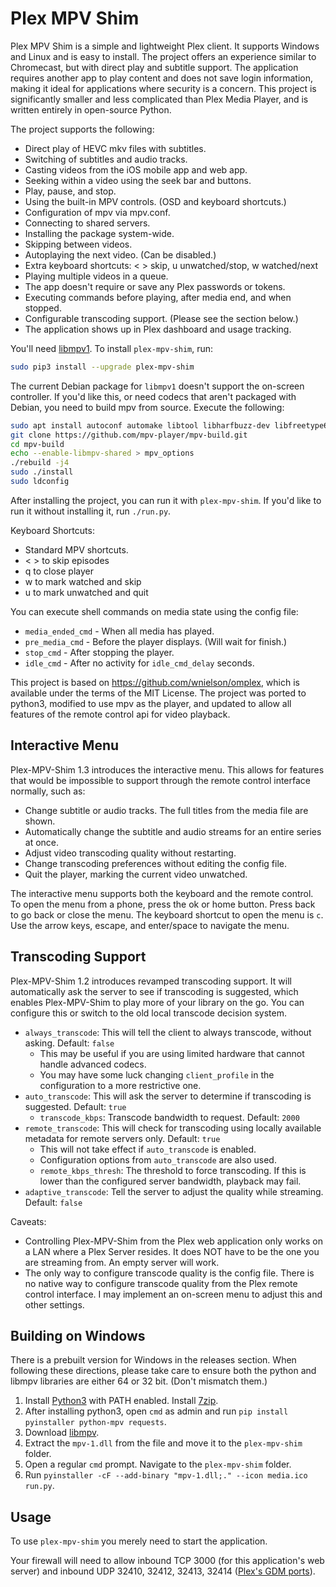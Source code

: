 # Plex MPV Shim

Plex MPV Shim is a simple and lightweight Plex client. It supports Windows and
Linux and is easy to install. The project offers an experience similar to
Chromecast, but with direct play and subtitle support. The application requires
another app to play content and does not save login information, making it
ideal for applications where security is a concern. This project is
significantly smaller and less complicated than Plex Media Player, and is
written entirely in open-source Python.

The project supports the following:
 - Direct play of HEVC mkv files with subtitles.
 - Switching of subtitles and audio tracks.
 - Casting videos from the iOS mobile app and web app.
 - Seeking within a video using the seek bar and buttons.
 - Play, pause, and stop.
 - Using the built-in MPV controls. (OSD and keyboard shortcuts.)
 - Configuration of mpv via mpv.conf.
 - Connecting to shared servers.
 - Installing the package system-wide.
 - Skipping between videos.
 - Autoplaying the next video. (Can be disabled.)
 - Extra keyboard shortcuts: < > skip, u unwatched/stop, w watched/next
 - Playing multiple videos in a queue.
 - The app doesn't require or save any Plex passwords or tokens.
 - Executing commands before playing, after media end, and when stopped.
 - Configurable transcoding support. (Please see the section below.)
 - The application shows up in Plex dashboard and usage tracking.

You'll need [libmpv1](https://github.com/Kagami/mpv.js/blob/master/README.md#get-libmpv). To install `plex-mpv-shim`, run:
```bash
sudo pip3 install --upgrade plex-mpv-shim
```

The current Debian package for `libmpv1` doesn't support the on-screen controller. If you'd like this, or need codecs that aren't packaged with Debian, you need to build mpv from source. Execute the following:
```bash
sudo apt install autoconf automake libtool libharfbuzz-dev libfreetype6-dev libfontconfig1-dev libx11-dev libxrandr-dev libvdpau-dev libva-dev mesa-common-dev libegl1-mesa-dev yasm libasound2-dev libpulse-dev libuchardet-dev zlib1g-dev libfribidi-dev git libgnutls28-dev libgl1-mesa-dev libsdl2-dev cmake wget python g++ libluajit-5.1-dev
git clone https://github.com/mpv-player/mpv-build.git
cd mpv-build
echo --enable-libmpv-shared > mpv_options
./rebuild -j4
sudo ./install
sudo ldconfig
```

After installing the project, you can run it with `plex-mpv-shim`.
If you'd like to run it without installing it, run `./run.py`.

Keyboard Shortcuts:
 - Standard MPV shortcuts.
 - < > to skip episodes
 - q to close player
 - w to mark watched and skip
 - u to mark unwatched and quit

You can execute shell commands on media state using the config file:
 - `media_ended_cmd` - When all media has played.
 - `pre_media_cmd` - Before the player displays. (Will wait for finish.)
 - `stop_cmd` - After stopping the player.
 - `idle_cmd` - After no activity for `idle_cmd_delay` seconds.

This project is based on https://github.com/wnielson/omplex, which
is available under the terms of the MIT License. The project was ported
to python3, modified to use mpv as the player, and updated to allow all
features of the remote control api for video playback.

## Interactive Menu

Plex-MPV-Shim 1.3 introduces the interactive menu. This allows for features that
would be impossible to support through the remote control interface normally, such as:
 - Change subtitle or audio tracks. The full titles from the media file are shown.
 - Automatically change the subtitle and audio streams for an entire series at once.
 - Adjust video transcoding quality without restarting.
 - Change transcoding preferences without editing the config file.
 - Quit the player, marking the current video unwatched.

The interactive menu supports both the keyboard and the remote control. To open the menu
from a phone, press the ok or home button. Press back to go back or close the menu. The
keyboard shortcut to open the menu is `c`. Use the arrow keys, escape, and enter/space
to navigate the menu. 

## Transcoding Support

Plex-MPV-Shim 1.2 introduces revamped transcoding support. It will automatically ask the server to see if transcoding is suggested, which enables Plex-MPV-Shim to play more of your library on the go. You can configure this or switch to the old local transcode decision system.

- `always_transcode`: This will tell the client to always transcode, without asking. Default: `false`
    - This may be useful if you are using limited hardware that cannot handle advanced codecs.
    - You may have some luck changing `client_profile` in the configuration to a more restrictive one.
- `auto_transcode`: This will ask the server to determine if transcoding is suggested. Default: `true`
    - `transcode_kbps`: Transcode bandwidth to request. Default: `2000`
- `remote_transcode`: This will check for transcoding using locally available metadata for remote servers only. Default: `true`
    - This will not take effect if `auto_transcode` is enabled.
    - Configuration options from `auto_transcode` are also used.
    - `remote_kbps_thresh`: The threshold to force transcoding. If this is lower than the configured server bandwidth, playback may fail.
- `adaptive_transcode`: Tell the server to adjust the quality while streaming. Default: `false`

Caveats:
 - Controlling Plex-MPV-Shim from the Plex web application only works on a LAN where a Plex Server resides. It does NOT have to be the one you are streaming from. An empty server will work.
 - The only way to configure transcode quality is the config file. There is no native way to configure transcode quality from the Plex remote control interface. I may implement an on-screen menu to adjust this and other settings.

## Building on Windows

There is a prebuilt version for Windows in the releases section. When
following these directions, please take care to ensure both the python
and libmpv libraries are either 64 or 32 bit. (Don't mismatch them.)

1. Install [Python3](https://www.python.org/downloads/) with PATH enabled. Install [7zip](https://ninite.com/7zip/).
2. After installing python3, open `cmd` as admin and run `pip install pyinstaller python-mpv requests`.
3. Download [libmpv](https://sourceforge.net/projects/mpv-player-windows/files/libmpv/).
4. Extract the `mpv-1.dll` from the file and move it to the `plex-mpv-shim` folder.
5. Open a regular `cmd` prompt. Navigate to the `plex-mpv-shim` folder.
6. Run `pyinstaller -cF --add-binary "mpv-1.dll;." --icon media.ico run.py`.

## Usage

To use `plex-mpv-shim` you merely need to start the application.

Your firewall will need to allow inbound TCP 3000 (for this application's web server) and inbound UDP 32410, 32412, 32413, 32414 ([Plex's GDM ports](https://support.plex.tv/articles/201543147-what-network-ports-do-i-need-to-allow-through-my-firewall/)).
